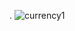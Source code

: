 
.
![currency1](https://user-images.githubusercontent.com/101221304/160410877-4b617174-e35e-4651-b4b5-8573264109fb.png)

